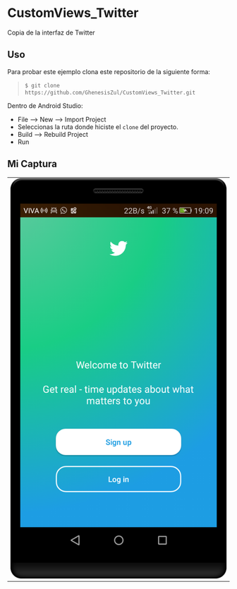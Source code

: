 # CustomViews_Twitter

Copia de la interfaz de Twitter


Uso
---------
Para probar este ejemplo clona este repositorio de la siguiente forma:
>
>     $ git clone https://github.com/GhenesisZul/CustomViews_Twitter.git

Dentro de Android Studio:

* File --> New --> Import Project 
* Seleccionas la ruta donde hiciste el `clone` del proyecto.
* Build --> Rebuild Project
* Run 

Mi Captura
------------------------------------------
<div align="center">
    <center>
        <table border="0">
            <tr>
               <td> <img src="/app/src/main/res/drawable/capturatwitter.png"></td>
            </tr>
        </table>
    </center>

</div>
